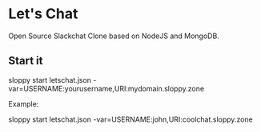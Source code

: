 # Let's Chat

Open Source Slackchat Clone based on NodeJS and MongoDB.

## Start it

   sloppy start letschat.json  -var=USERNAME:yourusername,URI:mydomain.sloppy.zone
   
   Example:
   
   sloppy start letschat.json  -var=USERNAME:john,URI:coolchat.sloppy.zone